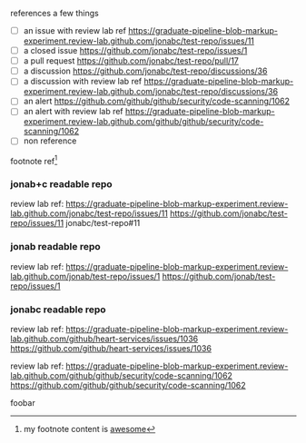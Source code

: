 references a few things
- [ ] an issue with review lab ref https://graduate-pipeline-blob-markup-experiment.review-lab.github.com/jonabc/test-repo/issues/11
- [ ] a closed issue https://github.com/jonabc/test-repo/issues/1
- [ ] a pull request  https://github.com/jonabc/test-repo/pull/17
- [ ] a discussion https://github.com/jonabc/test-repo/discussions/36
- [ ] a discussion with review lab ref https://graduate-pipeline-blob-markup-experiment.review-lab.github.com/jonabc/test-repo/discussions/36
- [ ] an alert https://github.com/github/github/security/code-scanning/1062
- [ ] an alert with review lab ref https://graduate-pipeline-blob-markup-experiment.review-lab.github.com/github/github/security/code-scanning/1062
- [ ] non reference

footnote ref[^1]

### jonab+c readable repo
review lab ref: https://graduate-pipeline-blob-markup-experiment.review-lab.github.com/jonabc/test-repo/issues/11
https://github.com/jonabc/test-repo/issues/11
jonabc/test-repo#11

### jonab readable repo
review lab ref: https://graduate-pipeline-blob-markup-experiment.review-lab.github.com/jonab/test-repo/issues/1
https://github.com/jonab/test-repo/issues/1

### jonabc readable repo
review lab ref: https://graduate-pipeline-blob-markup-experiment.review-lab.github.com/github/heart-services/issues/1036
https://github.com/github/heart-services/issues/1036

review lab ref: https://graduate-pipeline-blob-markup-experiment.review-lab.github.com/github/github/security/code-scanning/1062
https://github.com/github/github/security/code-scanning/1062

foobar

[^1]: my footnote content is <a href="https://github.com/jonabc">awesome</a>
